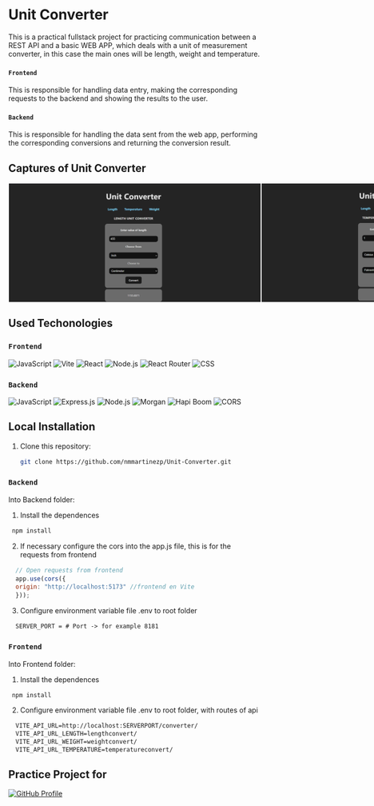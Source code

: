 
# Unit Converter

This is a practical fullstack project for practicing communication between a REST API and a basic WEB APP, which deals with a unit of measurement converter, in this case the main ones will be length, weight and temperature.

#### `Frontend`

This is responsible for handling data entry, making the corresponding requests to the backend and showing the results to the user.

#### `Backend`

This is responsible for handling the data sent from the web app, performing the corresponding conversions and returning the conversion result.

## Captures of Unit Converter

<div style="display: flex; justify-content: space-between;">
  <img style="border: 1px solid white" src="images/1.png" width="600" alt="Imagen 1">
  <img style="border: 1px solid white" src="images/2.png" width="600" alt="Imagen 2">
</div>

## Used Techonologies

### `Frontend`

<p align="left">
  <img src="https://img.shields.io/badge/JavaScript-323330?style=for-the-badge&logo=javascript&logoColor=F7DF1E" alt="JavaScript" />
  <img src="https://img.shields.io/badge/Vite-646CFF?style=for-the-badge&logo=vite&logoColor=FFD62E" alt="Vite" />
  <img src="https://img.shields.io/badge/React-20232A?style=for-the-badge&logo=react&logoColor=61DAFB" alt="React" />
  <img src="https://img.shields.io/badge/Node.js-339933?style=for-the-badge&logo=node.js&logoColor=white" alt="Node.js" />
  <img src="https://img.shields.io/badge/React_Router-CA4245?style=for-the-badge&logo=react-router&logoColor=white" alt="React Router" />
  <img src="https://img.shields.io/badge/CSS-1572B6?style=for-the-badge&logo=css3&logoColor=white" alt="CSS" />
</p>

### `Backend`

<p align="left">
  <img src="https://img.shields.io/badge/JavaScript-323330?style=for-the-badge&logo=javascript&logoColor=F7DF1E" alt="JavaScript" />
  <img src="https://img.shields.io/badge/Express.js-404D59?style=for-the-badge" alt="Express.js" />
  <img src="https://img.shields.io/badge/Node.js-339933?style=for-the-badge&logo=node.js&logoColor=white" alt="Node.js" />
  <img src="https://img.shields.io/badge/Morgan-888888?style=for-the-badge" alt="Morgan" />
  <img src="https://img.shields.io/badge/Hapi_Boom-FF7F50?style=for-the-badge" alt="Hapi Boom" />
  <img src="https://img.shields.io/badge/CORS-000000?style=for-the-badge&logo=cors&logoColor=white" alt="CORS" />
</p>

## Local Installation

1. Clone this repository:
   ```bash
   git clone https://github.com/nmmartinezp/Unit-Converter.git
   ```
### `Backend`

Into Backend folder:

1. Install the dependences
  ```bash
   npm install
  ```
2. If necessary configure the cors into the app.js file, this is for the requests from frontend
  ```javascript
    // Open requests from frontend
    app.use(cors({
    origin: "http://localhost:5173" //frontend en Vite
    }));
  ```
3. Configure environment variable file .env to root folder
  ```.env
    SERVER_PORT = # Port -> for example 8181
  ```

### `Frontend`

Into Frontend folder:

1. Install the dependences
  ```bash
   npm install
  ```
2. Configure environment variable file .env to root folder, with routes of api
  ```.env
    VITE_API_URL=http://localhost:SERVERPORT/converter/
    VITE_API_URL_LENGTH=lengthconvert/
    VITE_API_URL_WEIGHT=weightconvert/
    VITE_API_URL_TEMPERATURE=temperatureconvert/
  ```

## Practice Project for

[![GitHub Profile](https://img.shields.io/badge/GitHub_Profile-000?style=for-the-badge&logo=github&logoColor=white)](https://github.com/nmmartinezp)

